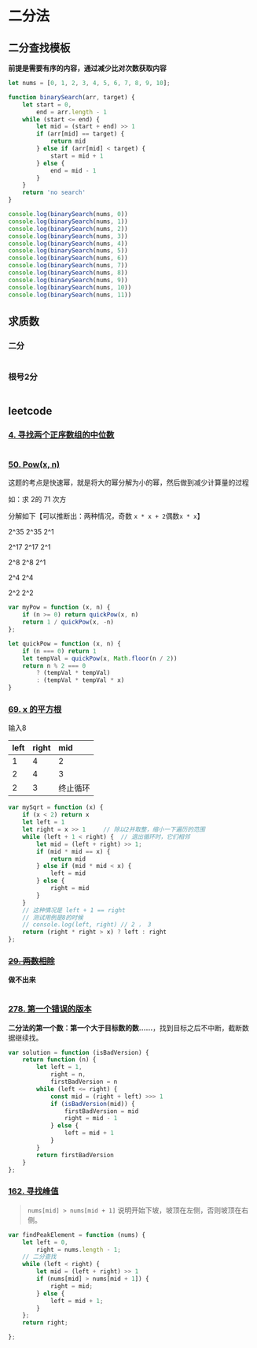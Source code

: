 # 二分法

## 二分查找模板

**前提是需要有序的内容，通过减少比对次数获取内容**

```javascript
let nums = [0, 1, 2, 3, 4, 5, 6, 7, 8, 9, 10];

function binarySearch(arr, target) {
    let start = 0,
        end = arr.length - 1
    while (start <= end) {
        let mid = (start + end) >> 1
        if (arr[mid] == target) {
            return mid
        } else if (arr[mid] < target) {
            start = mid + 1
        } else {
            end = mid - 1
        }
    }
    return 'no search'
}

console.log(binarySearch(nums, 0))
console.log(binarySearch(nums, 1))
console.log(binarySearch(nums, 2))
console.log(binarySearch(nums, 3))
console.log(binarySearch(nums, 4))
console.log(binarySearch(nums, 5))
console.log(binarySearch(nums, 6))
console.log(binarySearch(nums, 7))
console.log(binarySearch(nums, 8))
console.log(binarySearch(nums, 9))
console.log(binarySearch(nums, 10))
console.log(binarySearch(nums, 11))
```

## 求质数

### 二分

```text

```

### 根号2分

```text

```

## leetcode

### [4. 寻找两个正序数组的中位数](https://leetcode-cn.com/problems/median-of-two-sorted-arrays/)

```text

```

### [50. Pow\(x, n\)](https://leetcode-cn.com/problems/powx-n/)

这题的考点是快速幂，就是将大的幂分解为小的幂，然后做到减少计算量的过程

如：求 2的 71 次方

分解如下【可以推断出：两种情况，奇数 `x * x + 2`偶数`x * x`】

2^35 2^35 2^1

2^17 2^17 2^1

2^8 2^8 2^1

2^4 2^4

2^2 2^2

```javascript
var myPow = function (x, n) {
    if (n >= 0) return quickPow(x, n)
    return 1 / quickPow(x, -n)
};

let quickPow = function (x, n) {
    if (n === 0) return 1
    let tempVal = quickPow(x, Math.floor(n / 2))
    return n % 2 === 0
        ? (tempVal * tempVal)
        : (tempVal * tempVal * x)
}
```

### [69. x 的平方根](https://leetcode-cn.com/problems/sqrtx/)

输入8

| left | right | mid |
| :--- | :--- | :--- |
| 1 | 4 | 2 |
| 2 | 4 | 3 |
| 2 | 3 | 终止循环 |

```javascript
var mySqrt = function (x) {
    if (x < 2) return x
    let left = 1
    let right = x >> 1     // 除以2并取整，缩小一下遍历的范围
    while (left + 1 < right) {  // 退出循环时，它们相邻
        let mid = (left + right) >> 1;
        if (mid * mid == x) {
            return mid
        } else if (mid * mid < x) {
            left = mid
        } else {
            right = mid
        }
    }
    // 这种情况是 left + 1 == right
    // 测试用例是8的时候
    // console.log(left, right) // 2 ， 3
    return (right * right > x) ? left : right
};
```

### [~~29. 两数相除~~](https://leetcode-cn.com/problems/divide-two-integers/)

**做不出来**

```text

```

### [278. 第一个错误的版本](https://leetcode-cn.com/problems/first-bad-version/)

**二分法的第一个数：第一个大于目标数的数……**，找到目标之后不中断，截断数据继续找。

```javascript
var solution = function (isBadVersion) {
    return function (n) {
        let left = 1,
            right = n,
            firstBadVersion = n
        while (left <= right) {
            const mid = (right + left) >>> 1
            if (isBadVersion(mid)) {
                firstBadVersion = mid
                right = mid - 1
            } else {
                left = mid + 1
            }
        }
        return firstBadVersion
    }
};
```

### [162. 寻找峰值](https://leetcode-cn.com/problems/find-peak-element/)

> `nums[mid] > nums[mid + 1]` 说明开始下坡，坡顶在左侧，否则坡顶在右侧。

```javascript
var findPeakElement = function (nums) {
    let left = 0,
        right = nums.length - 1;
    // 二分查找
    while (left < right) {
        let mid = (left + right) >> 1
        if (nums[mid] > nums[mid + 1]) {
            right = mid;
        } else {
            left = mid + 1;
        }
    };
    return right;

};
```

